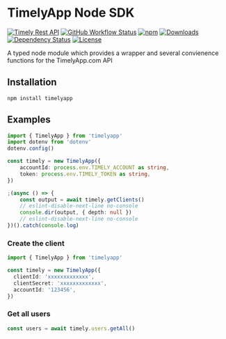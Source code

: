# TimelyApp Node SDK

[![Timely Rest API](https://img.shields.io/badge/Timely%20Rest%20API--green.svg)](https://dev.timelyapp.com/)
[![GitHub Workflow Status](https://img.shields.io/github/workflow/status/pliancy/timelyapp-sdk/CI)](https://github.com/pliancy/timelyapp-sdk)
[![npm](https://img.shields.io/npm/v/timelyapp.svg)](https://www.npmjs.com/package/timelyapp)
[![Downloads](https://img.shields.io/npm/dm/timelyapp.svg)](https://npmjs.com/timelyapp)
[![Dependency Status](https://img.shields.io/david/pliancy/timelyapp-sdk)](https://david-dm.org/pliancy/timelyapp-sdk)
[![License](https://img.shields.io/github/license/pliancy/timelyapp-sdk)](https://npmjs.com/timelyapp)

A typed node module which provides a wrapper and several convienence functions for the TimelyApp.com API

## Installation

```shell
npm install timelyapp
```

## Examples
```typescript
import { TimelyApp } from 'timelyapp'
import dotenv from 'dotenv'
dotenv.config()

const timely = new TimelyApp({
    accountId: process.env.TIMELY_ACCOUNT as string,
    token: process.env.TIMELY_TOKEN as string,
})

;(async () => {
    const output = await timely.getClients()
    // eslint-disable-next-line no-console
    console.dir(output, { depth: null })
    // eslint-disable-next-line no-console
})().catch(console.log)
```

### Create the client

```typescript
import { TimelyApp } from 'timelyapp'

const timely = new TimelyApp({
  clientId: 'xxxxxxxxxxxxx',
  clientSecret: 'xxxxxxxxxxxxx',
  accountId: '123456',
})
```

### Get all users

```typescript
const users = await timely.users.getAll()
```
